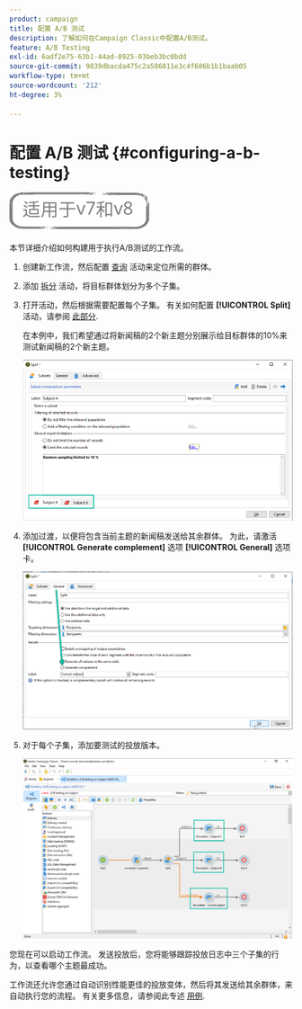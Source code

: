 ```yaml
---
product: campaign
title: 配置 A/B 测试
description: 了解如何在Campaign Classic中配置A/B测试。
feature: A/B Testing
exl-id: 6adf2e75-63b1-44ad-8925-03beb3bc0bdd
source-git-commit: 9839dbacda475c2a586811e3c4f686b1b1baab05
workflow-type: tm+mt
source-wordcount: '212'
ht-degree: 3%

---
```


# 配置 A/B 测试 {#configuring-a-b-testing}

![](../../assets/common.svg)

本节详细介绍如何构建用于执行A/B测试的工作流。

1. 创建新工作流，然后配置 [查询](../../workflow/using/query.md) 活动来定位所需的群体。

1. 添加 [拆分](../../workflow/using/split.md) 活动，将目标群体划分为多个子集。

1. 打开活动，然后根据需要配置每个子集。 有关如何配置 **[!UICONTROL Split]** 活动，请参阅 [此部分](../../workflow/using/split.md).

   在本例中，我们希望通过将新闻稿的2个新主题分别展示给目标群体的10%来测试新闻稿的2个新主题。

   ![](assets/ab-testing-split.png)

1. 添加过渡，以便将包含当前主题的新闻稿发送给其余群体。 为此，请激活 **[!UICONTROL Generate complement]** 选项 **[!UICONTROL General]** 选项卡。

   ![](assets/ab-testing-complement.png)

1. 对于每个子集，添加要测试的投放版本。

   ![](assets/ab-testing-delivery.png)

您现在可以启动工作流。 发送投放后，您将能够跟踪投放日志中三个子集的行为，以查看哪个主题最成功。

工作流还允许您通过自动识别性能更佳的投放变体，然后将其发送给其余群体，来自动执行您的流程。 有关更多信息，请参阅此专述 [用例](a-b-testing-use-case.md).
